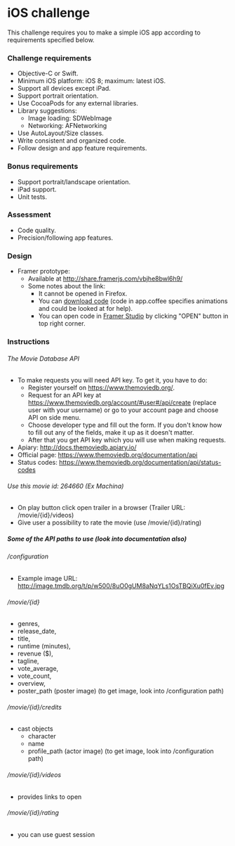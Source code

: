 # iOS challenge
This challenge requires you to make a simple iOS app according to requirements specified below.

### Challenge requirements
* Objective-C or Swift.
* Minimum iOS platform: iOS 8; maximum: latest iOS.
* Support all devices except iPad.
* Support portrait orientation.
* Use CocoaPods for any external libraries.
* Library suggestions:
  * Image loading: SDWebImage
  * Networking: AFNetworking
* Use AutoLayout/Size classes.
* Write consistent and organized code.
* Follow design and app feature requirements.

### Bonus requirements
* Support portrait/landscape orientation.
* iPad support.
* Unit tests.

### Assessment
* Code quality.
* Precision/following app features.

### Design

* Framer prototype:
  * Available at http://share.framerjs.com/vbjhe8bwl6h9/
  * Some notes about the link:
    * It cannot be opened in Firefox.
    * You can [download code](http://share.framerjs.com/download/vbjhe8bwl6h9/project.zip) (code in app.coffee specifies animations and could be looked at for help).
    * You can open code in [Framer Studio](http://framerjs.com/download/) by clicking "OPEN" button in top right corner.

### Instructions

###### The Movie Database API
* To make requests you will need API key. To get it, you have to do:
  * Register yourself on https://www.themoviedb.org/.
  * Request for an API key at https://www.themoviedb.org/account/#user#/api/create
  (replace user with your username) or go to your account page and choose API on side menu.
  * Choose developer type and fill out the form. If you don't know how to fill out any of the fields, make it up as it doesn't matter.
  * After that you get API key which you will use when making requests.
* Apiary: http://docs.themoviedb.apiary.io/
* Official page: https://www.themoviedb.org/documentation/api
* Status codes: https://www.themoviedb.org/documentation/api/status-codes

###### Use this movie id: 264660 (Ex Machina)
* On play button click open trailer in a browser (Trailer URL: /movie/{id}/videos)
* Give user a possibility to rate the movie (use /movie/{id}/rating)

##### Some of the API paths to use (look into documentation also)
###### /configuration
* Example image URL: http://image.tmdb.org/t/p/w500/8uO0gUM8aNqYLs1OsTBQiXu0fEv.jpg

###### /movie/{id}
* genres,
* release_date,
* title,
* runtime (minutes),
* revenue ($),
* tagline,
* vote_average,
* vote_count,
* overview,
* poster_path (poster image) (to get image, look into /configuration path)

###### /movie/{id}/credits
* cast objects
  * character
  * name
  * profile_path (actor image) (to get image, look into /configuration path)

###### /movie/{id}/videos
* provides links to open

###### /movie/{id}/rating
* you can use guest session
